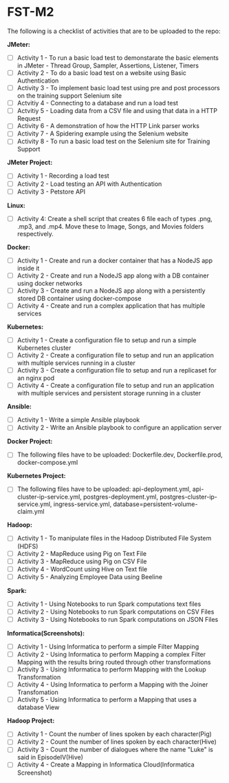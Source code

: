 # FST-M2

The following is a checklist of activities that are to be uploaded to the repo:


**JMeter:**
- [ ] Activity 1 - To run a basic load test to demonstarate the basic elements in JMeter - Thread Group, Sampler, Assertions, Listener, Timers
- [ ] Activity 2 - To do a basic load test on a website using Basic Authentication
- [ ] Activity 3 - To implement basic load test using pre and post processors on the training support Selenium site
- [ ] Actvitiy 4 - Connecting to a database and run a load test
- [ ] Actvitiy 5 - Loading data from a CSV file and using that data in a HTTP Request
- [ ] Activity 6 - A demonstration of how the HTTP Link parser works
- [ ] Activity 7 - A Spidering example using the Selenium website
- [ ] Activity 8 - To run a basic load test on the Selenium site for Training Support

**JMeter Project:**
- [ ] Activity 1 - Recording a load test
- [ ] Activity 2 - Load testing an API with Authentication
- [ ] Activity 3 - Petstore API

**Linux:**
- [ ] Activity 4: Create a shell script that creates 6 file each of types .png, .mp3, and .mp4. Move these to Image, Songs, and Movies folders respectively.

**Docker:**
- [ ] Activity 1 - Create and run a docker container that has a NodeJS app inside it
- [ ] Activity 2 - Create and run a NodeJS app along with a DB container using docker networks
- [ ] Activity 3 - Create and run a NodeJS app along with a persistently stored DB container using docker-compose
- [ ] Activity 4 - Create and run a complex application that has multiple services

**Kubernetes:**
- [ ] Activity 1 - Create a configuration file to setup and run a simple Kubernetes cluster
- [ ] Activity 2 - Create a configuration file to setup and run an application with multiple services running in a cluster
- [ ] Activity 3 - Create a configuration file to setup and run a replicaset for an nginx pod
- [ ] Activity 4 - Create a configuration file to setup and run an application with multiple services and persistent storage running in a cluster

**Ansible:**
- [ ] Activity 1 - Write a simple Ansible playbook
- [ ] Activity 2 - Write an Ansible playbook to configure an application server

**Docker Project:**
- [ ] The following files have to be uploaded: Dockerfile.dev, Dockerfile.prod, docker-compose.yml

**Kubernetes Project:**
- [ ] The following files have to be uploaded: api-deployment.yml, api-cluster-ip-service.yml, postgres-deployment.yml, postgres-cluster-ip-service.yml, ingress-service.yml, database=persistent-volume-claim.yml

**Hadoop:**
- [ ] Activity 1 - To manipulate files in the Hadoop Distributed File System (HDFS)
- [ ] Activity 2 - MapReduce using Pig on Text File
- [ ] Activity 3 - MapReduce using Pig on CSV File
- [ ] Activity 4 - WordCount using Hive on Text file
- [ ] Activity 5 - Analyzing Employee Data using Beeline

**Spark:**
- [ ] Activity 1 - Using Notebooks to run Spark computations text files
- [ ] Activity 2 - Using Notebooks to run Spark computations on CSV Files
- [ ] Activity 3 - Using Notebooks to run Spark computations on JSON Files

**Informatica(Screenshots):**
- [ ] Activity 1 - Using Informatica to perform a simple Filter Mapping
- [ ] Activity 2 - Using Informatica to perform Mapping a complex Filter Mapping with the results bring routed through other transformations
- [ ] Activity 3 - Using Informatica to perform Mapping with the Lookup Transformation
- [ ] Activity 4 - Using Informatica to perform a Mapping with the Joiner Transfomation
- [ ] Activity 5 - Using Informatica to perform a Mapping that uses a database View

**Hadoop Project:**
- [ ] Activity 1 - Count the number of lines spoken by each character(Pig)
- [ ] Activity 2 - Count the number of lines spoken by each character(Hive)
- [ ] Activity 3 - Count the number of dialogues where the name "Luke" is said in EpisodeIV(Hive)
- [ ] Activity 4 - Create a Mapping in Informatica Cloud(Informatica Screenshot)
